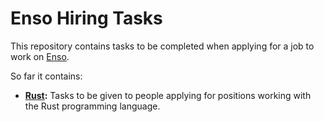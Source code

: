 # Enso Hiring Tasks

This repository contains tasks to be completed when applying for a job to work
on [Enso](https://enso.org).

So far it contains:

- **[Rust](./rust):** Tasks to be given to people applying for
  positions working with the Rust programming language.
